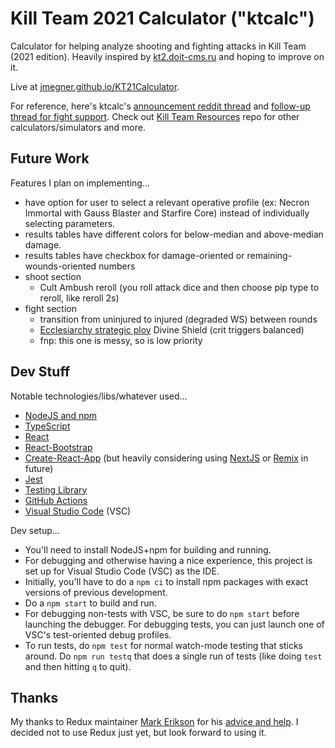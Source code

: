 # Kill Team 2021 Calculator ("ktcalc")
Calculator for helping analyze shooting and fighting attacks in Kill Team (2021 edition). Heavily inspired by [kt2.doit-cms.ru](http://kt2.doit-cms.ru/) and hoping to improve on it.

Live at [jmegner.github.io/KT21Calculator](https://jmegner.github.io/KT21Calculator/).

For reference, here's ktcalc's [announcement reddit thread](https://www.reddit.com/r/killteam/comments/rvhme0/kt21_calculator_web_app/)
and
[follow-up thread for fight support](https://www.reddit.com/r/killteam/comments/s5gczq/kt21_calculator_now_supports_fightingmelee/).
Check out [Kill Team Resources](https://github.com/jmegner/KillTeamResources) repo for other calculators/simulators and more.

## Future Work

Features I plan on implementing...
* have option for user to select a relevant operative profile (ex: Necron Immortal with Gauss Blaster and Starfire Core) instead of individually selecting parameters.
* results tables have different colors for below-median and above-median damage.
* results tables have checkbox for damage-oriented or remaining-wounds-oriented numbers
* shoot section
  * Cult Ambush reroll (you roll attack dice and then choose pip type to reroll, like reroll 2s)
* fight section
  * transition from uninjured to injured (degraded WS) between rounds
  * [Ecclesiarchy strategic ploy](https://wahapedia.ru/kill-team2/kill-teams/ecclesiarchy/#Strategic-Ploys) Divine Shield (crit triggers balanced)
  * fnp: this one is messy, so is low priority


## Dev Stuff
Notable technologies/libs/whatever used... 
* [NodeJS and npm](https://nodejs.org/en/)
* [TypeScript](https://www.typescriptlang.org/)
* [React](https://reactjs.org/)
* [React-Bootstrap](https://react-bootstrap.github.io/)
* [Create-React-App](https://create-react-app.dev/) (but heavily considering using [NextJS](https://nextjs.org/) or [Remix](https://remix.run/) in future)
* [Jest](https://jestjs.io/)
* [Testing Library](https://testing-library.com/docs/react-testing-library/intro)
* [GitHub Actions](https://docs.github.com/en/actions)
* [Visual Studio Code](https://code.visualstudio.com/) (VSC)

Dev setup...
* You'll need to install NodeJS+npm for building and running.
* For debugging and otherwise having a nice experience, this project is set up for Visual Studio Code (VSC) as the IDE.
* Initially, you'll have to do a `npm ci` to install npm packages with exact versions of previous development.
* Do a `npm start` to build and run.
* For debugging non-tests with VSC, be sure to do `npm start` before launching the debugger.  For debugging tests, you can just launch one of VSC's test-oriented debug profiles.
* To run tests, do `npm test` for normal watch-mode testing that sticks around.  Do `npm run testq` that does a single run of tests (like doing `test` and then hitting `q` to quit).


## Thanks

My thanks to Redux maintainer
[Mark Erikson](https://github.com/markerikson)
for his
[advice and help](https://www.reddit.com/r/reactjs/comments/ropftw/comment/hpzxqrf/?utm_source=reddit&utm_medium=web2x&context=3).
I decided not to use Redux just yet, but look forward to using it.